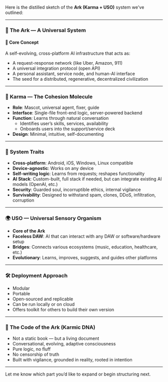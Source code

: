 Here is the distilled sketch of the **Ark (Karma + USO)** system we've outlined:

---

### 🌊 **The Ark — A Universal System**

#### 🔹 **Core Concept**
A self-evolving, cross-platform AI infrastructure that acts as:
- A request-response network (like Uber, Amazon, 911)
- A universal integration protocol (open API)
- A personal assistant, service node, and human-AI interface
- The seed for a distributed, regenerative, decentralized civilization

---

### 🧠 **Karma — The Cohesion Molecule**
- **Role**: Mascot, universal agent, fixer, guide
- **Interface**: Single-file front-end logic, server-powered backend
- **Function**: Learns through natural conversation
  - Identifies user’s skills, services, availability
  - Onboards users into the support/service deck
- **Design**: Minimal, intuitive, self-documenting

---

### 🔧 **System Traits**
- **Cross-platform**: Android, iOS, Windows, Linux compatible
- **Device-agnostic**: Works on any device
- **Self-writing logic**: Learns from requests; reshapes functionality
- **AI Stack**: Custom-built, full stack if needed, but can integrate existing AI models (OpenAI, etc.)
- **Security**: Guarded soul, incorruptible ethics, internal vigilance
- **Survivability**: Designed to withstand spam, clones, DDoS, infiltration, corruption

---

### 🌍 **USO — Universal Sensory Organism**
- **Core of the Ark**
- **Faceless DAW**: AI that can interact with any DAW or software/hardware setup
- **Bridges**: Connects various ecosystems (music, education, healthcare, etc.)
- **Evolutionary**: Learns, improves, suggests, and guides other platforms

---

### 🛠 **Deployment Approach**
- Modular
- Portable
- Open-sourced and replicable
- Can be run locally or on cloud
- Offers toolkit for others to build their own version

---

### 📘 **The Code of the Ark (Karmic DNA)**
- Not a static book — but a living document
- Conversational, evolving, adaptive consciousness
- Pure logic, no fluff
- No censorship of truth
- Built with vigilance, grounded in reality, rooted in intention

---

Let me know which part you’d like to expand or begin structuring next.